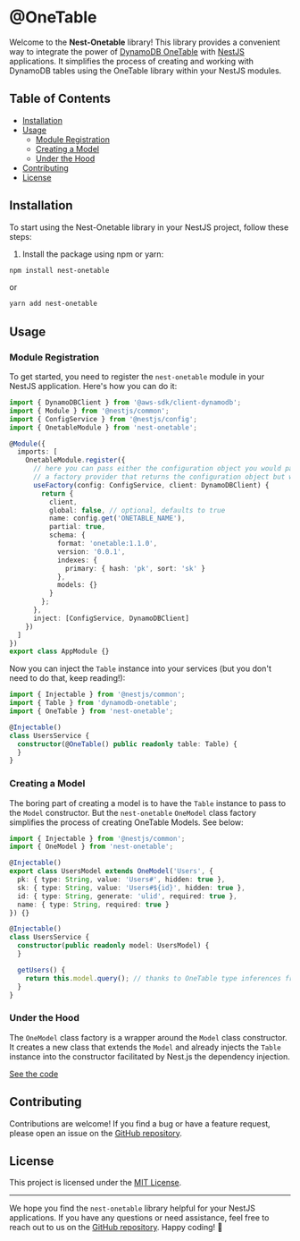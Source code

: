 # @OneTable

Welcome to the **Nest-Onetable** library! This library provides a convenient way to integrate the power
of [DynamoDB OneTable](https://github.com/sensedeep/dynamodb-onetable) with [NestJS](https://nestjs.com/) applications.
It simplifies the process of creating and working with DynamoDB tables using the OneTable library within your NestJS
modules.

## Table of Contents

- [Installation](#installation)
- [Usage](#usage)
    - [Module Registration](#module-registration)
    - [Creating a Model](#creating-a-model)
    - [Under the Hood](#under-the-hood)
- [Contributing](#contributing)
- [License](#license)

## Installation

To start using the Nest-Onetable library in your NestJS project, follow these steps:

1. Install the package using npm or yarn:

```bash
npm install nest-onetable
```

or

```bash
yarn add nest-onetable
```

## Usage

### Module Registration

To get started, you need to register the `nest-onetable` module in your NestJS application. Here's how you can do it:

```typescript
import { DynamoDBClient } from '@aws-sdk/client-dynamodb';
import { Module } from '@nestjs/common';
import { ConfigService } from '@nestjs/config';
import { OnetableModule } from 'nest-onetable';

@Module({
  imports: [
    OnetableModule.register({
      // here you can pass either the configuration object you would pass to the new Table() constructor directly or 
      // a factory provider that returns the configuration object but with the benefits of dependency injection
      useFactory(config: ConfigService, client: DynamoDBClient) {
        return {
          client,
          global: false, // optional, defaults to true
          name: config.get('ONETABLE_NAME'),
          partial: true,
          schema: {
            format: 'onetable:1.1.0',
            version: '0.0.1',
            indexes: {
              primary: { hash: 'pk', sort: 'sk' }
            },
            models: {}
          }
        };
      },
      inject: [ConfigService, DynamoDBClient]
    })
  ]
})
export class AppModule {}
```

Now you can inject the `Table` instance into your services (but you don't need to do that, keep reading!):

```typescript
import { Injectable } from '@nestjs/common';
import { Table } from 'dynamodb-onetable';
import { OneTable } from 'nest-onetable';

@Injectable()
class UsersService {
  constructor(@OneTable() public readonly table: Table) {
  }
}
```

### Creating a Model

The boring part of creating a model is to have the `Table` instance to pass to the `Model` constructor. But
the `nest-onetable` `OneModel` class factory simplifies the process of creating OneTable Models. See below:

```typescript
import { Injectable } from '@nestjs/common';
import { OneModel } from 'nest-onetable';

@Injectable()
export class UsersModel extends OneModel('Users', {
  pk: { type: String, value: 'Users#', hidden: true },
  sk: { type: String, value: 'Users#${id}', hidden: true },
  id: { type: String, generate: 'ulid', required: true },
  name: { type: String, required: true }
}) {}

@Injectable()
class UsersService {
  constructor(public readonly model: UsersModel) {
  }

  getUsers() {
    return this.model.query(); // thanks to OneTable type inferences from the schema you get a typed object here
  }
}
```

### Under the Hood

The `OneModel` class factory is a wrapper around the `Model` class constructor. It creates a new class that extends the
`Model` and already injects the `Table` instance into the constructor facilitated by Nest.js the dependency injection.

[See the code](./src/decorators.ts)

## Contributing

Contributions are welcome! If you find a bug or have a feature request, please open an issue on
the [GitHub repository](https://github.com/onhate/nest-onetable).

## License

This project is licensed under the [MIT License](LICENSE).

---

We hope you find the `nest-onetable` library helpful for your NestJS applications. If you have any questions or need
assistance, feel free to reach out to us on the [GitHub repository](https://github.com/onhate/nest-onetable). Happy
coding! 🚀
